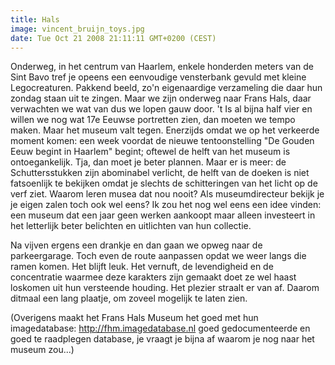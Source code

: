 ```yaml
---
title: Hals
image: vincent_bruijn_toys.jpg
date: Tue Oct 21 2008 21:11:11 GMT+0200 (CEST)
---
```


Onderweg, in het centrum van Haarlem, enkele honderden meters van de Sint Bavo tref je opeens een eenvoudige vensterbank gevuld met kleine Legocreaturen. Pakkend beeld, zo'n eigenaardige verzameling die daar hun zondag staan uit te zingen. Maar we zijn onderweg naar Frans Hals, daar verwachten we wat van dus we lopen gauw door. 't Is al bijna half vier en willen we nog wat 17e Eeuwse portretten zien, dan moeten we tempo maken. Maar het museum valt tegen. Enerzijds omdat we op het verkeerde moment komen: een week voordat de nieuwe tentoonstelling "De Gouden Eeuw begint in Haarlem" begint; oftewel de helft van het museum is ontoegankelijk. Tja, dan moet je beter plannen. Maar er is meer: de Schuttersstukken zijn abominabel verlicht, de helft van de doeken is niet fatsoenlijk te bekijken omdat je slechts de schitteringen van het licht op de verf ziet. Waarom leren musea dat nou nooit? Als museumdirecteur bekijk je je eigen zalen toch ook wel eens? Ik zou het nog wel eens een idee vinden: een museum dat een jaar geen werken aankoopt maar alleen investeert in het letterlijk beter belichten en uitlichten van hun collectie.

Na vijven ergens een drankje en dan gaan we opweg naar de parkeergarage. Toch even de route aanpassen opdat we weer langs die ramen komen. Het blijft leuk. Het vernuft, de levendigheid en de concentratie waarmee deze karakters zijn gemaakt doet ze wel haast loskomen uit hun versteende houding. Het plezier straalt er van af. Daarom ditmaal een lang plaatje, om zoveel mogelijk te laten zien.

(Overigens maakt het Frans Hals Museum het goed met hun imagedatabase: <a href="http://fhm.imagedatabase.nl" target="_blank">http://fhm.imagedatabase.nl</a> goed gedocumenteerde en goed te raadplegen database, je vraagt je bijna af waarom je nog naar het museum zou...)
